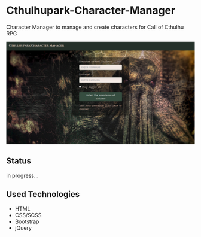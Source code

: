 # Cthulhupark-Character-Manager
Character Manager to manage and create characters for Call of Cthulhu RPG

![Cthulhupark Character Manager - Screenshot](https://raw.githubusercontent.com/FeliOdras/Cthulhupark-Character-Manager/master/cpCharManager.png)

## Status
in progress...

## Used Technologies
- HTML
- CSS/SCSS
- Bootstrap
- jQuery
